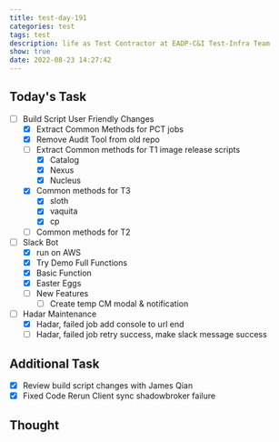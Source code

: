 ```yaml
---
title: test-day-191
categories: test
tags: test
description: life as Test Contractor at EADP-C&I Test-Infra Team
show: true
date: 2022-08-23 14:27:42
---
```

## Today's Task

- [ ] Build Script User Friendly Changes
  - [x] Extract Common Methods for PCT jobs
  - [x] Remove Audit Tool from old repo
  - [ ] Extract Common methods for T1 image release scripts
    - [x] Catalog
    - [x] Nexus
    - [x] Nucleus
  - [x] Common methods for T3
    - [x] sloth
    - [x] vaquita
    - [x] cp
  - [ ] Common methods for T2

- [ ] Slack Bot
  - [x] run on AWS
  - [x] Try Demo Full Functions
  - [x] Basic Function
  - [x] Easter Eggs
  - [ ] New Features
    - [ ] Create temp CM modal & notification

- [ ] Hadar Maintenance
  - [x] Hadar, failed job add console to url end
  - [ ] Hadar, failed job retry success, make slack message success

## Additional Task 

- [x] Review build script changes with James Qian
- [x] Fixed Code Rerun Client sync shadowbroker failure 

## Thought


